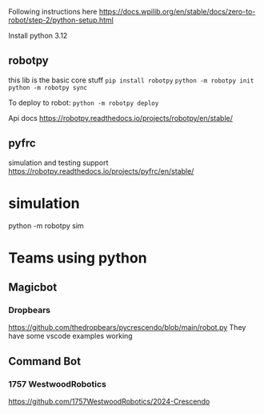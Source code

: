 Following instructions here
https://docs.wpilib.org/en/stable/docs/zero-to-robot/step-2/python-setup.html

Install python 3.12

## robotpy
this lib is the basic core stuff
`pip install robotpy`
`python -m robotpy init`
`python -m robotpy sync`

To deploy to robot:
`python -m robotpy deploy`

Api docs
https://robotpy.readthedocs.io/projects/robotpy/en/stable/


## pyfrc
simulation and testing support
https://robotpy.readthedocs.io/projects/pyfrc/en/stable/

# simulation
python -m robotpy sim

# Teams using python

## Magicbot

### Dropbears
https://github.com/thedropbears/pycrescendo/blob/main/robot.py
They have some vscode examples working

## Command Bot

### 1757 WestwoodRobotics

https://github.com/1757WestwoodRobotics/2024-Crescendo